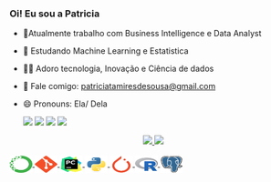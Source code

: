 
### Oi! Eu sou a Patricia 


- 🔭Atualmente trabalho com Business Intelligence e Data Analyst
- 🌱 Estudando Machine Learning e Estatistica
- 👩‍💻 Adoro tecnologia, Inovação e Ciência de dados
- 📧 Fale comigo: patriciatamiresdesousa@gmail.com
- 😄 Pronouns: Ela/ Dela

  <a href="https://instagram.com/pattsoussa" target="_blank"><img src="https://img.shields.io/badge/-Instagram-%23E4405F?style=for-the-badge&logo=instagram&logoColor=white" target="_blank"></a>
 <a href="https://discord.gg/Pati#6615" target="_blank"><img src="https://img.shields.io/badge/Discord-7289DA?style=for-the-badge&logo=discord&logoColor=white" target="_blank"></a> 
  <a href = "mailto:patriciatamiresdesousa@gmail.com.com"><img src="https://img.shields.io/badge/-Gmail-%23333?style=for-the-badge&logo=gmail&logoColor=white" target="_blank"></a>
  <a href="https://www.linkedin.com/in/patricia-sousas/" target="_blank"><img src="https://img.shields.io/badge/-LinkedIn-%230077B5?style=for-the-badge&logo=linkedin&logoColor=white" target="_blank"></a> 
 
<div align="center">
  <a href="https://github.com/PatriciaSousas">
  <img height="150em" src="https://github-readme-stats.vercel.app/api?username=PatriciaSousas&show_icons=true&theme=red&include_all_commits=true&count_private=true"/>
  <img height="150em" src="https://github-readme-stats.vercel.app/api/top-langs/?username=PatriciaSousas&layout=compact&langs_count=7&theme=red"/>
</div>
</div>

<div style="display: inline_block"><br>
  <img align="center" alt="Rafa-Anaconda" height="30" width="40" src="https://github.com/devicons/devicon/blob/master/icons/anaconda/anaconda-original.svg">
   <img align="center" alt="Rafa-GIT" height="30" width="40" src="https://github.com/devicons/devicon/blob/master/icons/git/git-original.svg">
   <img align="center" alt="Rafa-Pycharm" height="30" width="40" src="https://github.com/devicons/devicon/blob/master/icons/pycharm/pycharm-original.svg"> 
  <img align="center" alt="Rafa-Python" height="30" width="40" src="https://github.com/devicons/devicon/blob/master/icons/python/python-original.svg">
  <img align="center" alt="Rafa-Pytorch" height="30" width="40" src="https://github.com/devicons/devicon/blob/master/icons/pytorch/pytorch-original.svg">
  <img align="center" alt="Rafa-R" height="30" width="40" src="https://github.com/devicons/devicon/blob/master/icons/r/r-original.svg">
  <img align="center" alt="Rafa-SQL" height="30" width="40" src="https://github.com/devicons/devicon/blob/master/icons/postgresql/postgresql-original.svg">
</div>
